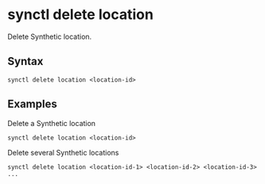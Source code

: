 # synctl delete location

Delete Synthetic location.

## Syntax
```
synctl delete location <location-id>
```


## Examples

Delete a Synthetic location
```
synctl delete location <location-id>
```

Delete several Synthetic locations
```
synctl delete location <location-id-1> <location-id-2> <location-id-3> ...
```

